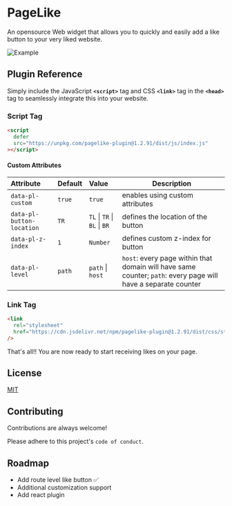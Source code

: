 <!-- ![Logo](https://raw.githubusercontent.com/iamanishroy/pagelike/main/assets/logo-small.png) -->

# PageLike

An opensource Web widget that allows you to quickly and easily add a like button to your very liked website.

<!-- ## Demo -->

![Example](https://user-images.githubusercontent.com/62830866/203528800-23ba7697-3ad8-4a2f-88c7-990d6b3fe673.png)

## Plugin Reference

Simply include the JavaScript **`<script>`** tag and CSS **`<link>`** tag in the **`<head>`** tag to seamlessly integrate this into your website.

### Script Tag

```html
<script
  defer
  src="https://unpkg.com/pagelike-plugin@1.2.91/dist/js/index.js"
></script>
```

#### Custom Attributes

| Attribute                 | Default | Value                        | Description                                                                                                   |
| :------------------------ | :------ | :--------------------------- | ------------------------------------------------------------------------------------------------------------- |
| `data-pl-custom`          | `true`  | `true`                       | enables using custom attributes                                                                               |
| `data-pl-button-location` | `TR`    | `TL` \| `TR` \| `BL` \| `BR` | defines the location of the button                                                                            |
| `data-pl-z-index`         | `1`     | `Number`                     | defines custom z-index for button                                                                             |
| `data-pl-level`           | `path`  | `path` \| `host`             | `host`: every page within that domain will have same counter; `path`: every page will have a separate counter |

### Link Tag

```html
<link
  rel="stylesheet"
  href="https://cdn.jsdelivr.net/npm/pagelike-plugin@1.2.91/dist/css/styles.css"
/>
```

That's all!! You are now ready to start receiving likes on your page.

<!-- ## Screenshots

![App Screenshot](https://via.placeholder.com/468x300?text=App+Screenshot+Here) -->

## License

[MIT](https://choosealicense.com/licenses/mit/)

## Contributing

Contributions are always welcome!

Please adhere to this project's `code of conduct`.

## Roadmap

- Add route level like button ✅
- Additional customization support
- Add react plugin
